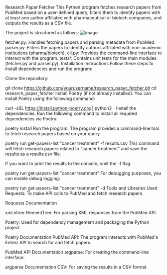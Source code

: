 Research Paper Fetcher This Python program fetches research papers from PubMed based on a user-defined query, filters them to identify papers with at least one author affiliated with pharmaceutical or biotech companies, and outputs the results as a CSV file.

The project is structured as follows:
![image](https://github.com/user-attachments/assets/3f6689bc-3c5d-4bb8-a019-c737588e507f)

fetcher.py:
Handles fetching papers and parsing metadata from PubMed. parser.py: Filters the papers to identify authors affiliated with non-academic institutions (pharma/biotech). cli.py: Provides the command-line interface to interact with the program. tests/: Contains unit tests for the main modules (fetcher.py and parser.py). Installation Instructions Follow these steps to install dependencies and run the program:

Clone the repository:

git clone https://github.com/yourusername/research_paper_fetcher.git cd research_paper_fetcher Install Poetry (if not already installed): You can install Poetry using the following command:

curl -sSL https://install.python-poetry.org | python3 - Install the dependencies: Run the following command to install all required dependencies via Poetry:

poetry install Run the program: The program provides a command-line tool to fetch research papers based on your query.

poetry run get-papers-list "cancer treatment" -f results.csv This command will fetch research papers related to "cancer treatment" and save the results as a results.csv file.

If you want to print the results to the console, omit the -f flag:

poetry run get-papers-list "cancer treatment" For debugging purposes, you can enable debug logging:

poetry run get-papers-list "cancer treatment" -d Tools and Libraries Used Requests: To make API calls to PubMed and fetch research papers.

Requests Documentation

xml.etree.ElementTree: For parsing XML responses from the PubMed API.

Poetry: Used for dependency management and packaging the Python project.

Poetry Documentation PubMed API: The program interacts with PubMed's Entrez API to search for and fetch papers.

PubMed API Documentation argparse: For creating the command-line interface.

argparse Documentation CSV: For saving the results in a CSV format.
